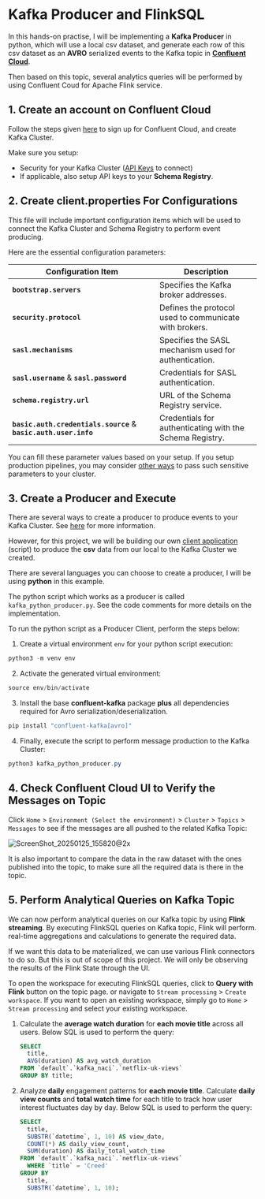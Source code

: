 # Kafka Producer and FlinkSQL

In this hands-on practise, I will be implementing a **Kafka Producer** in python, which will use a local csv dataset, and generate each row of this csv dataset as an **AVRO** serialized events to the Kafka topic in **[Confluent Cloud](https://confluent.cloud/home)**.

Then based on this topic, several analytics queries will be performed by using Confluent Coud for Apache Flink service.

## 1. Create an account on Confluent Cloud

Follow the steps given [here](https://docs.confluent.io/cloud/current/get-started/index.html "Quick Start for Confluent Cloud") to sign up for Confluent Cloud, and create Kafka Cluster.

Make sure you setup:

* Security for your Kafka Cluster ([API Keys](https://docs.confluent.io/cloud/current/security/authenticate/workload-identities/service-accounts/api-keys/manage-api-keys.html "Manage API Keys in Confluent Cloud") to connect)
* If applicable, also setup API keys to your **Schema Registry**.

## 2. Create client.properties For Configurations

This file will include important configuration items which will be used to connect the Kafka Cluster and Schema Registry to perform event producing.

Here are the essential configuration parameters:

| Configuration Item                                                               | Description                                              |
| -------------------------------------------------------------------------------- | -------------------------------------------------------- |
| **`bootstrap.servers`**                                                  | Specifies the Kafka broker addresses.                    |
| **`security.protocol`**                                                  | Defines the protocol used to communicate with brokers.   |
| **`sasl.mechanisms`**                                                    | Specifies the SASL mechanism used for authentication.    |
| **`sasl.username`** & **`sasl.password`**                        | Credentials for SASL authentication.                     |
| **`schema.registry.url`**                                                | URL of the Schema Registry service.                      |
| **`basic.auth.credentials.source`** & **`basic.auth.user.info`** | Credentials for authenticating with the Schema Registry. |

You can fill these parameter values based on your setup. If you setup production pipelines, you may consider [other ways](https://docs.confluent.io/cloud/current/security/authenticate/overview.html) to pass such sensitive parameters to your cluster.

## 3. Create a Producer and Execute

There are several ways to create a producer to produce events to your Kafka Cluster. See [here](https://docs.confluent.io/cloud/current/get-started/index.html#step-3-create-a-sample-producer "Create a sample producer") for more information.

However, for this project, we will be building our own [client application](https://developer.confluent.io/tutorials/creating-first-apache-kafka-producer-application/confluent.html "How to build your first Apache KafkaProducer application") (script) to produce the **csv** data from our local to the Kafka Cluster we created.

There are several languages you can choose to create a producer, I will be using **python** in this example.

The python script which works as a producer is called `kafka_python_producer.py`. See the code comments for more details on the implementation.

To run the python script as a Producer Client, perform the steps below:

1. Create a virtual environment `env` for your python script execution:

```powershell
python3 -m venv env
```

2. Activate the generated virtual environment:

```powershell
source env/bin/activate
```

3. Install the base **confluent-kafka** package **plus** all dependencies required for Avro serialization/deserialization.

```powershell
pip install "confluent-kafka[avro]"
```

4. Finally, execute the script to perform message production to the Kafka Cluster:

```powershell
python3 kafka_python_producer.py
```

## 4. Check Confluent Cloud UI to Verify the Messages on Topic

Click `Home` > `Environment (Select the environment)` > `Cluster` > `Topics` > `Messages` to see if the messages are all pushed to the related Kafka Topic:


![ScreenShot_20250125_155820@2x](https://github.com/user-attachments/assets/4c0c4a28-ae5c-48c2-b58b-feb890be5799)


It is also important to compare the data in the raw dataset with the ones published into the topic, to make sure all the required data is there in the topic.

## 5. Perform Analytical Queries on Kafka Topic

We can now perform analytical queries on our Kafka topic by using **Flink streaming**. By executing FlinkSQL queries on Kafka topic, Flink will perform. real-time aggregations and calculations to generate the required data.

If we want this data to be materialized, we can use various Flink connectors to do so. But this is out of scope of this project. We will only be observing the results of the Flink State through the UI.

To open the workspace for executing FlinkSQL queries, click to **Query with Flink** button on the topic page. or navigate to `Stream processing` > `Create workspace`. If you want to open an existing workspace, simply go to `Home` > `Stream processing` and select your existing workspace.

1. Calculate the **average watch duration** for **each movie title** across all users.
   Below SQL is used to perform the query:

   ```sql
   SELECT
     title,
     AVG(duration) AS avg_watch_duration
   FROM `default`.`kafka_naci`.`netflix-uk-views`
   GROUP BY title;
   ```
2. Analyze **daily** engagement patterns for **each movie title**. Calculate **daily** **view counts** and **total watch time** for each title to track how user interest fluctuates day by day.
   Below SQL is used to perform the query:

   ```sql
   SELECT
     title,
     SUBSTR(`datetime`, 1, 10) AS view_date,
     COUNT(*) AS daily_view_count,
     SUM(duration) AS daily_total_watch_time
   FROM `default`.`kafka_naci`.`netflix-uk-views`
     WHERE `title` = 'Creed'
   GROUP BY
     title,
     SUBSTR(`datetime`, 1, 10);
   ```
